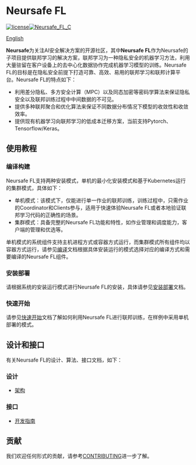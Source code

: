 # Neursafe FL

[![license](https://img.shields.io/github/license/ChengMingZhang-ZTE/federated-learning)](https://opensource.org/licenses/Apache-2.0)[![Neursafe_FL_C](https://github.com/neursafe/federated-learning/actions/workflows/ci.yml/badge.svg)](https://github.com/neursafe/federated-learning/actions/workflows/ci.yml)

[English](README.md)

**Neursafe**为关注AI安全解决方案的开源社区，其中**Neursafe FL**作为Neursafe的子项目提供联邦学习的解决方案，联邦学习为一种隐私安全的机器学习方法，利用大量驻留在客户设备上的去中心化数据协作完成机器学习模型的训练。Neursafe FL的目标是在隐私安全前提下打造可靠、高效、易用的联邦学习和联邦计算平台。Neursafe FL的特点如下：

* 利用差分隐私、多方安全计算（MPC）以及同态加密等密码学算法来保证隐私安全以及联邦训练过程中中间数据的不可见。
* 提供多种联邦聚合和优化算法来保证不同数据分布情况下模型的收敛性和收敛效率。
* 提供现有机器学习向联邦学习的低成本迁移方案，当前支持Pytorch、Tensorflow/Keras。

## 使用教程

### 编译构建

Neursafe FL支持两种安装模式，单机的最小化安装模式和基于Kubernetes运行的集群模式，具体如下：

- 单机模式：该模式下，仅能进行单一作业的联邦训练，训练过程中，只需作业的Coordinator和Clients参与，适用于快速体验Neursafe FL或者本地验证联邦学习代码的正确性的场景。
- 集群模式：具备完整的Neursafe FL功能和特性，如作业管理和调度能力，客户端的管理和优选等。

单机模式的系统组件支持主机进程方式或容器方式运行，而集群模式所有组件均以容器方式运行，请参见[编译](docs/build_zh.md)文档根据具体安装运行的模式选择对应的编译方式和需要编译的Neursafe FL组件。

### 安装部署

请根据系统的安装运行模式进行Neursafe FL的安装，具体请参见[安装部署](./docs/install_zh.md)文档。

### 快速开始

请参见[快速开始](./docs/quick_start_zh.md)文档了解如何利用Neursafe FL进行联邦训练，在样例中采用单机部署的模式。

## 设计和接口

有关Neursafe FL的设计、算法、接口文档，如下：

### 设计

- [架构](./docs/architecture_zh.md)

### 接口
- [开发指南](./docs/develop.md)




## 贡献

我们欢迎任何形式的贡献，请参考[CONTRIBUTING](CONTRIBUTING_zh.md)进一步了解。









